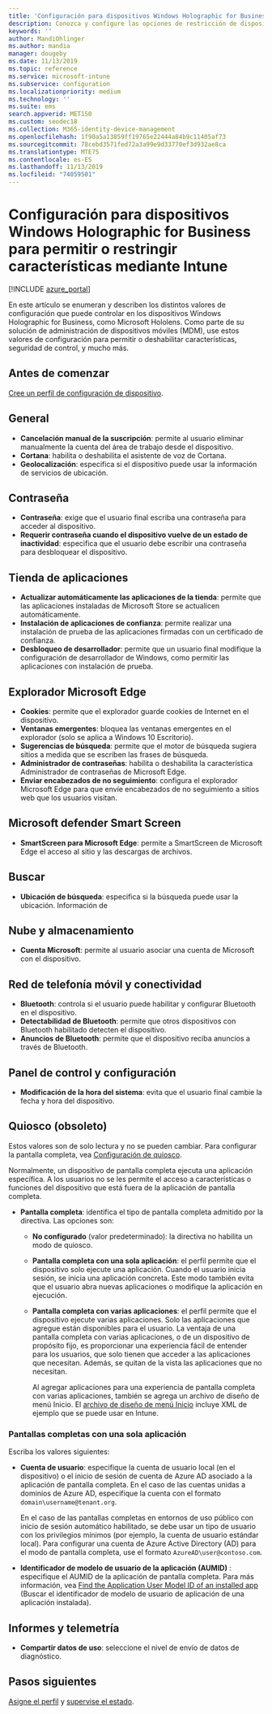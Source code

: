 ```yaml
---
title: 'Configuración para dispositivos Windows Holographic for Business: Microsoft Intune: Azure | Microsoft Docs'
description: Conozca y configure las opciones de restricción de dispositivos de Microsoft Intune para Windows Holographic for Business, incluidas la cancelación de la suscripción, la geolocalización, las contraseñas, la instalación de aplicaciones desde App Store, las cookies y los elementos emergentes de Microsoft Edge, Microsoft Defender, la búsqueda, la nube y el almacenamiento, la conectividad de Bluetooth, la hora del sistema y los datos de uso de Azure.
keywords: ''
author: MandiOhlinger
ms.author: mandia
manager: dougeby
ms.date: 11/13/2019
ms.topic: reference
ms.service: microsoft-intune
ms.subservice: configuration
ms.localizationpriority: medium
ms.technology: ''
ms.suite: ems
search.appverid: MET150
ms.custom: seodec18
ms.collection: M365-identity-device-management
ms.openlocfilehash: 1f90a5a13859ff19765e22444a84b9c11405af73
ms.sourcegitcommit: 78cebd3571fed72a3a99e9d33770ef3d932ae8ca
ms.translationtype: MTE75
ms.contentlocale: es-ES
ms.lasthandoff: 11/13/2019
ms.locfileid: "74059501"
---
```

# <a name="windows-holographic-for-business-device-settings-to-allow-or-restrict-features-using-intune"></a>Configuración para dispositivos Windows Holographic for Business para permitir o restringir características mediante Intune

[!INCLUDE [azure_portal](../includes/azure_portal.md)]

En este artículo se enumeran y describen los distintos valores de configuración que puede controlar en los dispositivos Windows Holographic for Business, como Microsoft Hololens. Como parte de su solución de administración de dispositivos móviles (MDM), use estos valores de configuración para permitir o deshabilitar características, seguridad de control, y mucho más.

## <a name="before-you-begin"></a>Antes de comenzar

[Cree un perfil de configuración de dispositivo](device-restrictions-configure.md#create-the-profile).

## <a name="general"></a>General

- **Cancelación manual de la suscripción**: permite al usuario eliminar manualmente la cuenta del área de trabajo desde el dispositivo.
- **Cortana**: habilita o deshabilita el asistente de voz de Cortana.
- **Geolocalización**: especifica si el dispositivo puede usar la información de servicios de ubicación.

## <a name="password"></a>Contraseña

- **Contraseña**: exige que el usuario final escriba una contraseña para acceder al dispositivo.
- **Requerir contraseña cuando el dispositivo vuelve de un estado de inactividad**: especifica que el usuario debe escribir una contraseña para desbloquear el dispositivo.

## <a name="app-store"></a>Tienda de aplicaciones

- **Actualizar automáticamente las aplicaciones de la tienda**: permite que las aplicaciones instaladas de Microsoft Store se actualicen automáticamente.
- **Instalación de aplicaciones de confianza**: permite realizar una instalación de prueba de las aplicaciones firmadas con un certificado de confianza.
- **Desbloqueo de desarrollador**: permite que un usuario final modifique la configuración de desarrollador de Windows, como permitir las aplicaciones con instalación de prueba.

## <a name="microsoft-edge-browser"></a>Explorador Microsoft Edge

- **Cookies**: permite que el explorador guarde cookies de Internet en el dispositivo.
- **Ventanas emergentes**: bloquea las ventanas emergentes en el explorador (solo se aplica a Windows 10 Escritorio).
- **Sugerencias de búsqueda**: permite que el motor de búsqueda sugiera sitios a medida que se escriben las frases de búsqueda.
- **Administrador de contraseñas**: habilita o deshabilita la característica Administrador de contraseñas de Microsoft Edge.
- **Enviar encabezados de no seguimiento**: configura el explorador Microsoft Edge para que envíe encabezados de no seguimiento a sitios web que los usuarios visitan.

## <a name="microsoft-defender-smart-screen"></a>Microsoft defender Smart Screen

- **SmartScreen para Microsoft Edge**: permite a SmartScreen de Microsoft Edge el acceso al sitio y las descargas de archivos.

## <a name="search"></a>Buscar

- **Ubicación de búsqueda**: especifica si la búsqueda puede usar la ubicación. Información de

## <a name="cloud-and-storage"></a>Nube y almacenamiento

- **Cuenta Microsoft**: permite al usuario asociar una cuenta de Microsoft con el dispositivo.

## <a name="cellular-and-connectivity"></a>Red de telefonía móvil y conectividad

- **Bluetooth**: controla si el usuario puede habilitar y configurar Bluetooth en el dispositivo.
- **Detectabilidad de Bluetooth**: permite que otros dispositivos con Bluetooth habilitado detecten el dispositivo.
- **Anuncios de Bluetooth**: permite que el dispositivo reciba anuncios a través de Bluetooth.

## <a name="control-panel-and-settings"></a>Panel de control y configuración

- **Modificación de la hora del sistema**: evita que el usuario final cambie la fecha y hora del dispositivo.

## <a name="kiosk---obsolete"></a>Quiosco (obsoleto)

Estos valores son de solo lectura y no se pueden cambiar. Para configurar la pantalla completa, vea [Configuración de quiosco](kiosk-settings-holographic.md).

Normalmente, un dispositivo de pantalla completa ejecuta una aplicación específica. A los usuarios no se les permite el acceso a características o funciones del dispositivo que está fuera de la aplicación de pantalla completa.

- **Pantalla completa**: identifica el tipo de pantalla completa admitido por la directiva. Las opciones son:

  - **No configurado** (valor predeterminado): la directiva no habilita un modo de quiosco. 
  - **Pantalla completa con una sola aplicación**: el perfil permite que el dispositivo solo ejecute una aplicación. Cuando el usuario inicia sesión, se inicia una aplicación concreta. Este modo también evita que el usuario abra nuevas aplicaciones o modifique la aplicación en ejecución.
  - **Pantalla completa con varias aplicaciones**: el perfil permite que el dispositivo ejecute varias aplicaciones. Solo las aplicaciones que agregue están disponibles para el usuario. La ventaja de una pantalla completa con varias aplicaciones, o de un dispositivo de propósito fijo, es proporcionar una experiencia fácil de entender para los usuarios, que solo tienen que acceder a las aplicaciones que necesitan. Además, se quitan de la vista las aplicaciones que no necesitan. 
  
    Al agregar aplicaciones para una experiencia de pantalla completa con varias aplicaciones, también se agrega un archivo de diseño de menú Inicio. El [archivo de diseño de menú Inicio](/hololens/hololens-kiosk#start-layout-file-for-mdm-intune-and-others) incluye XML de ejemplo que se puede usar en Intune. 

### <a name="single-app-kiosks"></a>Pantallas completas con una sola aplicación

Escriba los valores siguientes:

- **Cuenta de usuario**: especifique la cuenta de usuario local (en el dispositivo) o el inicio de sesión de cuenta de Azure AD asociado a la aplicación de pantalla completa. En el caso de las cuentas unidas a dominios de Azure AD, especifique la cuenta con el formato `domain\username@tenant.org`. 

    En el caso de las pantallas completas en entornos de uso público con inicio de sesión automático habilitado, se debe usar un tipo de usuario con los privilegios mínimos (por ejemplo, la cuenta de usuario estándar local). Para configurar una cuenta de Azure Active Directory (AD) para el modo de pantalla completa, use el formato `AzureAD\user@contoso.com`.

- **Identificador de modelo de usuario de la aplicación (AUMID)** : especifique el AUMID de la aplicación de pantalla completa. Para más información, vea [Find the Application User Model ID of an installed app](https://docs.microsoft.com/windows-hardware/customize/enterprise/find-the-application-user-model-id-of-an-installed-app) (Buscar el identificador de modelo de usuario de aplicación de una aplicación instalada).

## <a name="reporting-and-telemetry"></a>Informes y telemetría

- **Compartir datos de uso**: seleccione el nivel de envío de datos de diagnóstico.

## <a name="next-steps"></a>Pasos siguientes

[Asigne el perfil](device-profile-assign.md) y [supervise el estado](device-profile-monitor.md).
